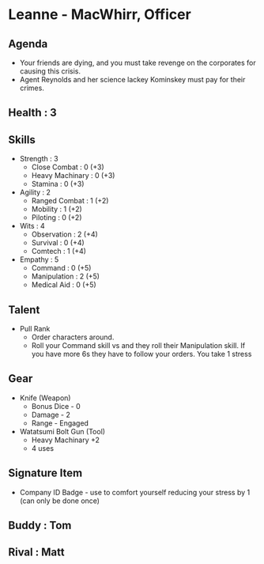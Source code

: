 # Leanne - MacWhirr, Officer

## Agenda
- Your friends are dying, and you must take revenge on the corporates for causing this crisis. 
- Agent Reynolds and her science lackey Kominskey must pay for their crimes.

## Health : 3

## Skills
- Strength : 3
    - Close Combat : 0 (+3)
    - Heavy Machinary : 0 (+3) 
    - Stamina : 0 (+3)
- Agility : 2
    - Ranged Combat : 1 (+2)
    - Mobility : 1 (+2)
    - Piloting : 0 (+2)
- Wits : 4
    - Observation : 2 (+4)
    - Survival : 0 (+4)
    - Comtech : 1 (+4)
- Empathy : 5
    - Command : 0 (+5)
    - Manipulation : 2 (+5)
    - Medical Aid : 0 (+5)

## Talent
- Pull Rank
    - Order characters around. 
    - Roll your Command skill vs and they roll their Manipulation skill. If you have more 6s they have to follow your orders. You take 1 stress

## Gear
- Knife (Weapon)
    - Bonus Dice - 0
    - Damage - 2
    - Range - Engaged
- Watatsumi Bolt Gun (Tool) 
    - Heavy Machinary +2
    - 4 uses

## Signature Item
- Company ID Badge - use to comfort yourself reducing your stress by 1 (can only be done once)

## Buddy : Tom
## Rival : Matt